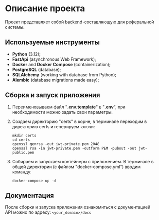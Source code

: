 # Описание проекта
Проект представляет собой backend-составляющую для реферальной системы.


## Используемые инструменты
* **Python** (3.12);
* **FastApi** (asynchronous Web Framework);
* **Docker** and **Docker Compose** (containerization);
* **PostgreSQL** (database);
* **SQLAlchemy** (working with database from Python);
* **Alembic** (database migrations made easy);


## Сборка и запуск приложения
1. Переименовываем файл "**.env.template**" в "**.env**", при необходимости можно задать свои параметры.

2. Создаем директорию "certs" в корне, в терминале переходим в директорию certs и генерируем ключи:
   ```
   mkdir certs
   cd certs
   openssl genrsa -out jwt-private.pem 2048
   openssl rsa -in jwt-private.pem -outform PEM -pubout -out jwt-public.pem
   ``` 

3. Собираем и запускаем контейнеры с приложением. В терминале в общей директории (с файлом "docker-compose.yml") 
вводим команду:
    ```
    docker-compose up -d
    ```

## Документация

После сборки и запуска приложения ознакомиться с документацией API можно по адресу:
    ```
    <your_domain>/docs
    ```
